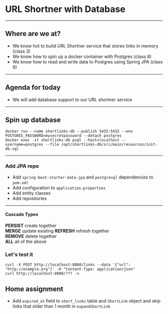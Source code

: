 # URL Shortner with Database

----

## Where are we at?

* We know hot to build URL Shortner service that stores links in memory (class 3)
* We know how to spin up a docker container with Postgres (class 8)
* We know how to read and write data to Postgres using Spring JPA (class 9)

----

## Agenda for today
* We will add database support to our URL shortner service

----

## Spin up database
```
docker run --name shortlinks-db --publish 5432:5432 --env POSTGRES_PASSWORD=mysecretpassword --detach postgres
docker exec -it shortlinks-db psql --host=localhost --username=postgres --file /opt/shortlinks-db/src/main/resources/init-db.sql
```

----

### Add JPA repo

* Add `spring-boot-starter-data-jpa` and `postgresql` dependencies to `pom.xml`
* Add configuration to `application.properties`
* Add entity classes
* Add repositories

----
#### Cascade Types
**PERSIST** create together  
**MERGE** update existing
**REFRESH** refresh together  
**REMOVE** delete together  
**ALL** all of the above
### Let's test it

```
curl -X POST http://localhost:8080/links --data '{"url": "http://example.org"}' -H "Content-Type: application/json"
curl http://localhost:8080/??? -v

```

## Home assignment
* Add `expired_at` field to `short_links` table and `ShortLink` object and skip links that older than 1 month in `expandShortLink`
